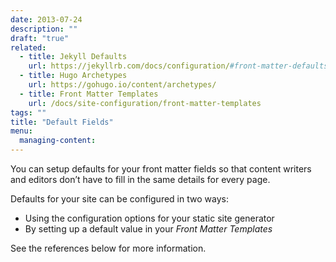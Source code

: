 ```yaml
---
date: 2013-07-24
description: ""
draft: "true"
related: 
  - title: Jekyll Defaults
    url: https://jekyllrb.com/docs/configuration/#front-matter-defaults
  - title: Hugo Archetypes
    url: https://gohugo.io/content/archetypes/
  - title: Front Matter Templates
    url: /docs/site-configuration/front-matter-templates
tags: ""
title: "Default Fields"
menu:
  managing-content:
---
```

You can setup defaults for your front matter fields so that content writers and editors don’t have to fill in the same details for every page.

Defaults for your site can be configured in two ways:
* Using the configuration options for your static site generator
* By setting up a default value in your *Front Matter Templates*

See the references below for more information.

